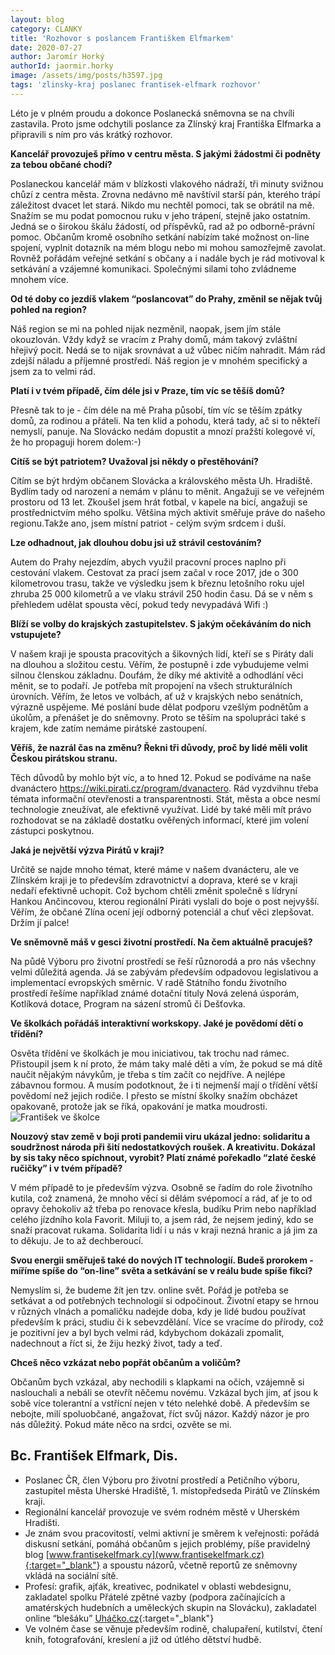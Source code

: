 ```yaml
---
layout: blog
category: CLANKY
title: 'Rozhovor s poslancem Františkem Elfmarkem'
date: 2020-07-27
author: Jaromír Horký
authorId: jaormir.horky
image: /assets/img/posts/h3597.jpg
tags: 'zlinsky-kraj poslanec frantisek-elfmark rozhovor'
---
```

Léto je v plném proudu a dokonce Poslanecká sněmovna se na chvíli zastavila. Proto jsme odchytili poslance za Zlínský kraj Františka Elfmarka a připravili s ním pro vás krátký rozhovor.

**Kancelář provozuješ přímo v centru města. S  jakými žádostmi či podněty za tebou občané chodí?**

Poslaneckou kancelář mám v blízkosti vlakového nádraží, tři minuty svižnou chůzí z centra města. Zrovna nedávno mě navštívil starší pán, kterého trápí záležitost dvacet let stará. Nikdo mu nechtěl pomoci, tak se obrátil na mě. Snažím se mu podat pomocnou ruku v jeho trápení, stejně jako ostatním. Jedná se o širokou škálu žádostí, od příspěvků, rad až po odborně-právní pomoc. Občanům kromě osobního setkání nabízím také možnost on-line spojení, vyplnit dotazník na mém blogu nebo mi mohou samozřejmě zavolat. Rovněž pořádám veřejné setkání s občany a i nadále bych je rád motivoval k setkávání a vzájemné komunikaci. Společnými silami toho zvládneme mnohem více.

**Od té doby co jezdíš vlakem “poslancovat” do Prahy, změnil se nějak tvůj pohled na region?**

Náš region se mi na pohled nijak nezměnil, naopak, jsem jím stále okouzlován. Vždy když se vracím z Prahy domů, mám takový zvláštní hřejivý pocit. Nedá se to nijak srovnávat a už vůbec ničím nahradit. Mám rád zdejší náladu a příjemné prostředí. Náš region je v mnohém specifický a jsem za to velmi rád.

**Platí i v tvém případě, čím déle jsi v Praze, tím víc se těšíš domů?**

Přesně tak to je - čím déle na mě Praha působí, tím víc se těším zpátky domů, za rodinou a přáteli. Na ten klid a pohodu, která tady, ač si to někteří nemyslí, panuje. Na Slovácko nedám dopustit a mnozí pražští kolegové ví, že ho propaguji horem dolem:-)

**Cítíš se být patriotem? Uvažoval jsi někdy o přestěhování?**

Cítím se být hrdým občanem Slovácka a královského města Uh. Hradiště. Bydlím tady od narození a nemám v plánu to měnit.  Angažuji se ve veřejném prostoru od 13 let. Zkoušel jsem hrát fotbal, v kapele na bicí, angažuji se prostřednictvím mého spolku. Většina mých aktivit směřuje práve do našeho regionu.Takže ano, jsem místní patriot - celým svým srdcem i duší.

**Lze odhadnout, jak dlouhou dobu jsi už strávil cestováním?**

Autem do Prahy nejezdím, abych využil pracovní proces naplno při cestování vlakem. Cestovat za prací jsem začal v roce 2017, jde o 300 kilometrovou trasu, takže ve výsledku jsem k březnu letošního roku ujel zhruba 25 000 kilometrů a ve vlaku strávil 250 hodin času. Dá se v něm s přehledem udělat spousta věcí, pokud tedy nevypadává Wifi :)

**Blíží se volby do krajských zastupitelstev. S jakým očekáváním do nich vstupujete?**

V našem kraji je spousta pracovitých a šikovných lidí, kteří se s Piráty dali na dlouhou a složitou cestu. Věřím, že postupně i zde vybudujeme velmi silnou členskou základnu. Doufám, že díky mé aktivitě a odhodlání věci měnit, se to podaří. Je potřeba mít propojení na všech strukturálních úrovních. Věřím, že letos ve volbách, ať už v krajských nebo senátních, výrazně uspějeme. Mé poslání bude dělat podporu vzešlým podnětům a úkolům, a přenášet je do sněmovny. Proto se těším na spolupráci také s krajem, kde zatím nemáme pirátské zastoupení.

**Věříš, že nazrál čas na změnu? Řekni tři důvody, proč by lidé měli volit Českou pirátskou stranu.**

Těch důvodů by mohlo být víc, a to hned 12. Pokud se podíváme na naše dvanáctero https://wiki.pirati.cz/program/dvanactero. Rád vyzdvihnu třeba témata informační otevřenosti a transparentnosti. Stát, města a obce nesmí technologie zneužívat, ale efektivně využívat. Lidé by také měli mít právo rozhodovat se na základě dostatku ověřených informací, které jim volení zástupci poskytnou.

**Jaká je největší výzva Pirátů v kraji?**

Určitě se najde mnoho témat, které máme v našem dvanácteru, ale ve Zlínském kraji je to především zdravotnictví a doprava, které se v kraji nedaří efektivně uchopit. Což bychom chtěli změnit společně s lídryní Hankou Ančincovou, kterou regionální Piráti vyslali do boje o post nejvyšší. Věřím, že občané Zlína ocení její odborný potenciál a chuť věci zlepšovat. Držím jí palce!

**Ve sněmovně máš v gesci životní prostředí. Na čem aktuálně pracuješ?**

Na půdě Výboru pro životní prostředí se řeší  různorodá a pro nás všechny velmi důležitá agenda. Já se zabývám především odpadovou legislativou a implementací evropských směrnic. V radě Státního fondu životního prostředí řešíme například známé dotační tituly Nová zelená úsporám, Kotlíková dotace, Program na sázení stromů či Dešťovka.

**Ve školkách pořádáš interaktivní workskopy. Jaké je povědomí dětí o třídění?**

Osvěta třídění ve školkách je mou iniciativou, tak trochu nad rámec. Přistoupil jsem k ní proto, že mám taky malé děti a vím, že pokud se má dítě naučit nějakým návykům, je třeba s tím začít co nejdříve. A nejlépe zábavnou formou. A musím podotknout, že i ti nejmenší mají o třídění větší povědomí než jejich rodiče. I přesto se místní školky snažím obcházet opakovaně, protože jak se říká, opakování je matka moudrosti. 
![František ve školce](https://zlinsky.pirati.cz/assets/img/posts/frantisekskolka.jpg)

**Nouzový stav země v boji proti pandemii viru ukázal jedno: solidaritu a soudržnost národa při šití nedostatkových roušek. A kreativitu. Dokázal by sis taky něco spíchnout, vyrobit? Platí známé pořekadlo “zlaté české ručičky” i v tvém případě?**

V mém případě to je především výzva. Osobně se řadím do role životního kutila, což znamená, že mnoho věcí si dělám svépomocí a rád, ať je to od opravy čehokoliv až třeba po renovace křesla, budíku Prim nebo například celého jízdního kola Favorit. Miluji to, a jsem rád, že nejsem jediný, kdo se snaží pracovat rukama. Solidarita lidí i u nás v kraji nezná hranic a já jim za to děkuju. Je to až dechberoucí. 

**Svou energii směřuješ také do nových IT technologií. Budeš prorokem - míříme spíše do “on-line” světa a setkávání se v reálu bude spíše fikcí?**

Nemyslím si, že budeme žít jen tzv. online svět. Pořád je potřeba se setkávat a od potřebných technologií si odpočinout. Životní etapy se hrnou v různých vlnách a pomaličku nadejde doba, kdy je lidé budou používat především k práci, studiu či k sebevzdělání. Více se vracíme do přírody, což je  pozitivní jev a byl bych velmi rád, kdybychom dokázali zpomalit, nadechnout a říct si, že žiju hezký život, tady a teď.

**Chceš něco vzkázat nebo popřát občanům a voličům?**

Občanům bych vzkázal, aby nechodili s klapkami na očích, vzájemně si naslouchali a nebáli se otevřít něčemu novému. Vzkázal bych jim, ať jsou k sobě více tolerantní a vstřícní nejen v této nelehké době. A především se nebojte, milí spoluobčané, angažovat, říct svůj názor. Každý názor je pro nás důležitý. Pokud máte něco na srdci, ozvěte se mi.


## Bc. František Elfmark, Dis.

* Poslanec ČR, člen Výboru pro životní prostředí a Petičního výboru, zastupitel města Uherské Hradiště, 1. místopředseda Pirátů ve Zlínském kraji.
* Regionální kancelář provozuje ve svém rodném městě v Uherském Hradišti.
* Je znám svou pracovitostí, velmi aktivní je směrem k veřejnosti: pořádá diskusní setkání, pomáhá občanům s jejich problémy, píše pravidelný blog [www.frantisekelfmark.cy](www.frantisekelfmark.cz){:target="_blank"} a spoustu názorů, včetně reportů ze sněmovny vkládá na sociální sítě.
* Profesí: grafik, ajťák, kreativec, podnikatel v oblasti webdesignu, zakladatel spolku Přátelé zpětné vazby (podpora začínajících a amatérských hudebních a uměleckých skupin na Slovácku), zakladatel online “blešáku” [Uháčko.cz](https://www.uhacko.cz/){:target="_blank"}
* Ve volném čase se věnuje především rodině, chalupaření, kutilství, čtení knih, fotografování, kreslení a již od útlého dětství hudbě.
